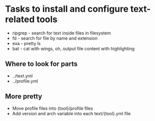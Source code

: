# Tasks to install and configure text-related tools

 * ripgrep - search for text inside files in filesystem
 * fd - search for file by name and extension
 * exa - pretty ls
 * bat - cat with wings, oh, output file content with highlighting

## Where to look for parts

 * ../text.yml
 * ../profile.yml

## More pretty

 * Move profile files into {tool}/profile files
 * Add version and arch variable into each text/{tool}.yml file
